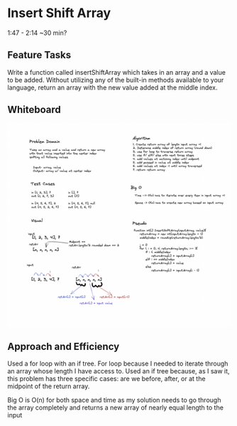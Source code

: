 # Insert Shift Array

1:47 - 2:14 ~30 min?

## Feature Tasks

Write a function called insertShiftArray which takes in an array and a value to be added. Without utilizing any of the built-in methods available to your language, return an array with the new value added at the middle index.

## Whiteboard

![screenshot of whiteboard](./whiteboard.png)

## Approach and Efficiency

Used a for loop with an if tree. For loop because I needed to iterate through an array whose length I have access to. Used an if tree because, as I saw it, this problem has three specific cases: are we before, after, or at the midpoint of the return array.

Big O is O(n) for both space and time as my solution needs to go through the array completely and returns a new array of nearly equal length to the input
